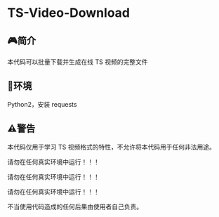 # TS-Video-Download



## 🎮简介

本代码可以批量下载并生成在线 TS 视频的完整文件



## 🔨环境

Python2，安装 requests



## ⚠️警告

本代码仅用于学习 TS 视频格式的特性，不允许将本代码用于任何非法用途。

请勿在任何真实环境中运行！！！

请勿在任何真实环境中运行！！！

请勿在任何真实环境中运行！！！

不当使用代码造成的任何后果由使用者自己负责。

